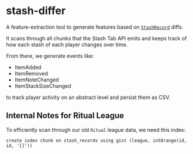 # stash-differ

A feature-extraction tool to generate features based on [`StashRecord`](../indexer/src/stash_record.rs) diffs.

It scans through all chunks that the Stash Tab API emits and keeps track of how
each stash of each player changes over time.

From there, we generate events like:

- ItemAdded
- ItemRemoved
- ItemNoteChanged
- ItemStackSizeChanged

to track player activity on an abstract level and persist them as CSV.

## Internal Notes for Ritual League

To efficiently scan through our old `Ritual` league data, we need this index:

`create index chunk on stash_records using gist (league, int8range(id, id, '[]'))`
